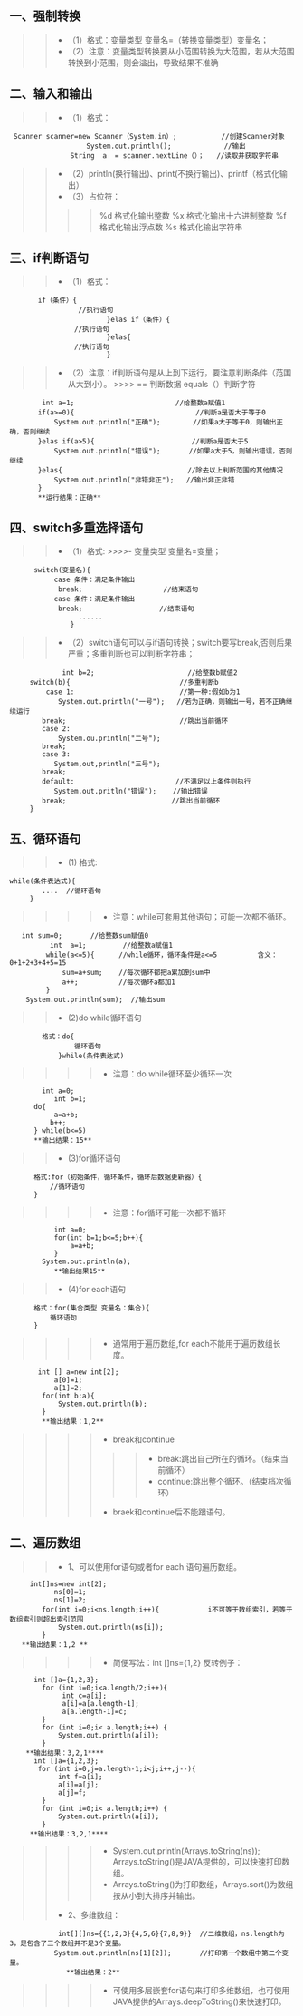 ## 一、强制转换
>>- （1）格式：变量类型 变量名=（转换变量类型）变量名；
>>- （2）注意：变量类型转换要从小范围转换为大范围，若从大范围转换到小范围，则会溢出，导致结果不准确
## 二、输入和输出
 >>- （1）格式： 
 ```
  Scanner scanner=new Scanner（System.in）;           //创建Scanner对象
                    System.out.println();             //输出
                String  a  = scanner.nextLine（）；   //读取并获取字符串
 ```
>>- （2）println(换行输出)、print(不换行输出)、printf（格式化输出）
>>- （3）占位符：
>>>> %d 格式化输出整数     %x 格式化输出十六进制整数
>>>> %f 格式化输出浮点数   %s  格式化输出字符串
## 三、if判断语句
>>- （1）格式：
```
       if（条件）{
                 //执行语句
                        }elas if（条件）{
                //执行语句
                        }elas{
                //执行语句
                        }
```
>>- （2）注意：if判断语句是从上到下运行，要注意判断条件（范围从大到小）。
          >>>> == 判断数据   equals（）判断字符
```
        int a=1;                         //给整数a赋值1
       if(a>=0){                              //判断a是否大于等于0
           System.out.println("正确");        //如果a大于等于0，则输出正确，否则继续
       }elas if(a>5){                        //判断a是否大于5
           System.out.println("错误");       //如果a大于5，则输出错误，否则继续
       }elas{                               //除去以上判断范围的其他情况
           System.out.println("非错非正");   //输出非正非错
       }
       **运行结果：正确**
```
## 四、switch多重选择语句
>>- （1）格式:
    >>>>- 变量类型 变量名=变量；
```
      switch(变量名){
           case 条件：满足条件输出
            break;                    //结束语句
           case 条件：满足条件输出
            break;                   //结束语句
                 ......
               }
```
>>- （2）switch语句可以与if语句转换；switch要写break,否则后果严重；多重判断也可以判断字符串；
```
             int b=2;                       //给整数b赋值2
     switch(b){                           //多重判断b
         case 1:                          //第一种:假如b为1
            System.out.println("一号");   //若为正确，则输出一号，若不正确继续运行
        break;                            //跳出当前循环
        case 2:                           
            System.ou.println("二号");
        break;
        case 3:
           System,out,println("三号");
        break;
        default:                         //不满足以上条件则执行
           System.out.pritln("错误");    //输出错误
        break;                          //跳出当前循环
     }
```
## 五、循环语句
>>- (1)  格式:
```
while(条件表达式){
        ....  //循环语句
     }
```
>>>>- 注意：while可套用其他语句；可能一次都不循环。
```
   int sum=0;       //给整数sum赋值0                   
          int  a=1;         //给整数a赋值1
         while(a<=5){      //while循环，循环条件是a<=5          含义：0+1+2+3+4+5=15
             sum=a+sum;    //每次循环都把a累加到sum中
             a++;          //每次循环a都加1
         }
    System.out.println(sum);  //输出sum
```
>>- (2)do while循环语句
```
        格式：do{
                循环语句
            }while(条件表达式)
```
>>>>- 注意：do while循环至少循环一次
```
        int a=0;
           int b=1;
      do{
           a=a+b;
          b++;
      } while(b<=5)
      **输出结果：15**
```
>>- (3)for循环语句
```
      格式:for（初始条件，循环条件，循环后数据更新器）{
          //循环语句
      }
```
>>>>- 注意：for循环可能一次都不循环
```
           int a=0;
           for(int b=1;b<=5;b++){
               a=a+b;
           }
        System.out.println(a);
           **输出结果15**
```
>>- (4)for each语句
```
      格式：for(集合类型 变量名：集合){
          循环语句
      }
```
>>>>- 通常用于遍历数组,for each不能用于遍历数组长度。
```
       int [] a=new int[2];
           a[0]=1;
           a[1]=2;
        for(int b:a){
            System.out.println(b);
        }
        **输出结果：1,2**
```
>>>>- break和continue
>>>>>>- break:跳出自己所在的循环。（结束当前循环）
>>>>>>- continue:跳出整个循环。（结束档次循环）
>>>>- braek和continue后不能跟语句。
## 二、遍历数组
>>- 1、可以使用for语句或者for each 语句遍历数组。
```
     int[]ns=new int[2];
           ns[0]=1;                              
           ns[1]=2;
        for(int i=0;i<ns.length;i++){            i不可等于数组索引，若等于数组索引则超出索引范围
            System.out.println(ns[i]);
        }
   **输出结果：1,2 **
```
>>>>- 简便写法：int []ns={1,2}
   反转例子：
```
      int []a={1,2,3};
        for (int i=0;i<a.length/2;i++){
             int c=a[i];
             a[i]=a[a.length-1];
             a[a.length-1]=c;
        }
        for (int i=0;i< a.length;i++) {
            System.out.println(a[i]);
        }
    **输出结果：3,2,1****
      int []a={1,2,3};
       for (int i=0,j=a.length-1;i<j;i++,j--){
            int f=a[i];
            a[i]=a[j];
            a[j]=f;
        }
        for (int i=0;i< a.length;i++) {
            System.out.println(a[i]);
        }
     **输出结果：3,2,1****
```
>>>>- System.out.println(Arrays.toString(ns));  Arrays.toString()是JAVA提供的，可以快速打印数组。
>>>>- Arrays.toString()为打印数组，Arrays.sort()为数组按从小到大排序并输出。
>>- 2、多维数组：
```
            int[][]ns={{1,2,3}{4,5,6}{7,8,9}}  //二维数组，ns.length为3，是包含了三个数组并不是3个变量。
           System.out.println(ns[1][2]);       //打印第一个数组中第二个变量。
              **输出结果：2**
```
>>>>- 可使用多层嵌套for语句来打印多维数组，也可使用JAVA提供的Arrays.deepToString()来快速打印。   
